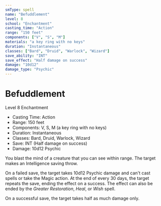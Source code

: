 ```yaml
---
smType: spell
name: "Befuddlement"
level: 8
school: "Enchantment"
casting_time: "Action"
range: "150 feet"
components: ["V", "S", "M"]
materials: "a key ring with no keys"
duration: "Instantaneous"
classes: ["Bard", "Druid", "Warlock", "Wizard"]
save_ability: "INT"
save_effect: "Half damage on success"
damage: "10d12"
damage_type: "Psychic"
---
```


# Befuddlement
Level 8 Enchantment

- Casting Time: Action
- Range: 150 feet
- Components: V, S, M (a key ring with no keys)
- Duration: Instantaneous
- Classes: Bard, Druid, Warlock, Wizard
- Save: INT (Half damage on success)
- Damage: 10d12 Psychic

You blast the mind of a creature that you can see within range. The target makes an Intelligence saving throw.

On a failed save, the target takes 10d12 Psychic damage and can't cast spells or take the Magic action. At the end of every 30 days, the target repeats the save, ending the effect on a success. The effect can also be ended by the *Greater Restoration*, *Heal*, or *Wish* spell.

On a successful save, the target takes half as much damage only.
